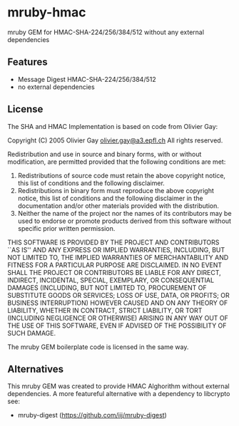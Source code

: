 mruby-hmac
==========

mruby GEM for HMAC-SHA-224/256/384/512 without any external dependencies

## Features

- Message Digest HMAC-SHA-224/256/384/512
- no external dependencies

## License

The SHA and HMAC Implementation is based on code from Olivier Gay:

Copyright (C) 2005 Olivier Gay <olivier.gay@a3.epfl.ch>
All rights reserved.

Redistribution and use in source and binary forms, with or without
modification, are permitted provided that the following conditions
are met:
1. Redistributions of source code must retain the above copyright
   notice, this list of conditions and the following disclaimer.
2. Redistributions in binary form must reproduce the above copyright
   notice, this list of conditions and the following disclaimer in the
   documentation and/or other materials provided with the distribution.
3. Neither the name of the project nor the names of its contributors
   may be used to endorse or promote products derived from this software
   without specific prior written permission.

THIS SOFTWARE IS PROVIDED BY THE PROJECT AND CONTRIBUTORS ``AS IS'' AND
ANY EXPRESS OR IMPLIED WARRANTIES, INCLUDING, BUT NOT LIMITED TO, THE
IMPLIED WARRANTIES OF MERCHANTABILITY AND FITNESS FOR A PARTICULAR PURPOSE
ARE DISCLAIMED.  IN NO EVENT SHALL THE PROJECT OR CONTRIBUTORS BE LIABLE
FOR ANY DIRECT, INDIRECT, INCIDENTAL, SPECIAL, EXEMPLARY, OR CONSEQUENTIAL
DAMAGES (INCLUDING, BUT NOT LIMITED TO, PROCUREMENT OF SUBSTITUTE GOODS
OR SERVICES; LOSS OF USE, DATA, OR PROFITS; OR BUSINESS INTERRUPTION)
HOWEVER CAUSED AND ON ANY THEORY OF LIABILITY, WHETHER IN CONTRACT, STRICT
LIABILITY, OR TORT (INCLUDING NEGLIGENCE OR OTHERWISE) ARISING IN ANY WAY
OUT OF THE USE OF THIS SOFTWARE, EVEN IF ADVISED OF THE POSSIBILITY OF
SUCH DAMAGE.

The mruby GEM boilerplate code is licensed in the same way.

## Alternatives

This mruby GEM was created to provide HMAC Alghorithm without external dependencies. 
A more featureful alternative with a dependency to libcrypto see:
  - mruby-digest (https://github.com/iij/mruby-digest)
